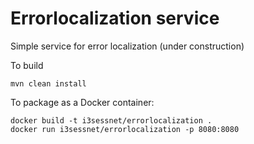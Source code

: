 # Errorlocalization service

Simple service for error localization (under construction)

To build 

```
mvn clean install
```

To package as a Docker container:

```
docker build -t i3sessnet/errorlocalization .
docker run i3sessnet/errorlocalization -p 8080:8080
```
